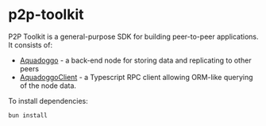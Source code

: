 # p2p-toolkit

P2P Toolkit is a general-purpose SDK for building peer-to-peer applications. It consists of:

* [Aquadoggo](https://github.com/jmanm/aquadoggo) - a back-end node for storing data and replicating to other peers
* [AquadoggoClient](https://github.com/jmanm/p2p-toolkit/blob/main/packages/toolkit/AquadoggoClient.ts) - a Typescript RPC client
allowing ORM-like querying of the node data.

To install dependencies:

```bash
bun install
```
